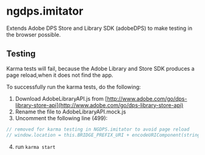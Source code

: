 ngdps.imitator
==============

Extends Adobe DPS Store and Library SDK (adobeDPS) to make testing in the browser possible.

Testing
-------

Karma tests will fail, because the Adobe Library and Store SDK produces a page reload,when it does not find the app. 

To successfully run the karma tests, do the following:

1. Download AdobeLibraryAPI.js from [http://www.adobe.com/go/dps-library-store-api](http://www.adobe.com/go/dps-library-store-api)
2. Rename the file to AdobeLibraryAPI.mock.js
3. Uncomment the following line (499):

```javascript
// removed for karma testing in NGDPS.imitator to avoid page reload
// window.location = this.BRIDGE_PREFIX_URI + encodeURIComponent(stringData);
```
4. run ```karma start```
